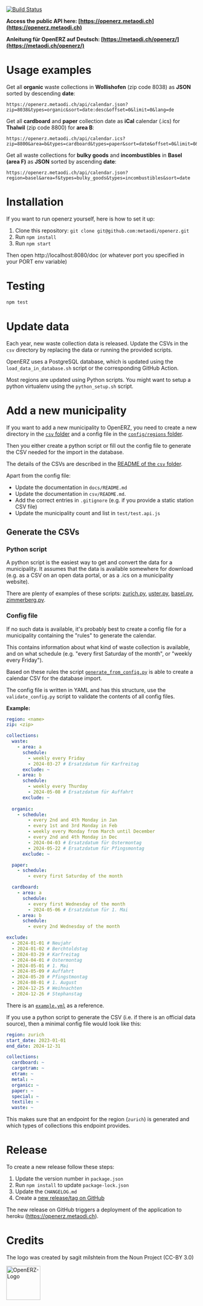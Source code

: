 [![Build Status](https://github.com/metaodi/openerz/workflows/Build%20OpenERZ/badge.svg)](https://github.com/metaodi/openerz/actions?query=workflow%3A%22Build+OpenERZ%22)

**Access the public API here: [https://openerz.metaodi.ch](https://openerz.metaodi.ch)**

**Anleitung für OpenERZ auf Deutsch: [https://metaodi.ch/openerz/](https://metaodi.ch/openerz/)**

Usage examples
==============

Get all **organic** waste collections in **Wollishofen** (zip code 8038) as **JSON** sorted by descending **date**:

```
https://openerz.metaodi.ch/api/calendar.json?zip=8038&types=organic&sort=date:desc&offset=0&limit=0&lang=de
```

Get all **cardboard** and **paper** collection date as **iCal** calendar (.ics) for **Thalwil** (zip code 8800) for **area B**:

```
https://openerz.metaodi.ch/api/calendar.ics?zip=8800&area=b&types=cardboard&types=paper&sort=date&offset=0&limit=0&lang=de
```

Get all waste collections for **bulky goods** and **incombustibles** in **Basel (area F)** as **JSON** sorted by ascending **date**:

```
https://openerz.metaodi.ch/api/calendar.json?region=basel&area=f&types=bulky_goods&types=incombustibles&sort=date
```

Installation
============

If you want to run openerz yourself, here is how to set it up:

1. Clone this repository: `git clone git@github.com:metaodi/openerz.git`
1. Run `npm install`
1. Run `npm start`

Then open http://localhost:8080/doc (or whatever port you specified in your PORT env variable)

Testing
=======

```bash
npm test
```

Update data
===========

Each year, new waste collection data is released. 
Update the CSVs in the `csv` directory by replacing the data or running the provided scripts.

OpenERZ uses a PostgreSQL database, which is updated using the `load_data_in_database.sh` script or the corresponding GitHub Action.

Most regions are updated using Python scripts.
You might want to setup a python virtualenv using the `python_setup.sh` script.

Add a new municipality
======================

If you want to add a new municipality to OpenERZ, you need to create a new directory in the [`csv` folder](https://github.com/metaodi/openerz/tree/main/csv) and a config file in the [`config/regions` folder](https://github.com/metaodi/openerz/tree/main/config/regions).

Then you either create a python script or fill out the config file to generate the CSV needed for the import in the database.

The details of the CSVs are described in the [README of the `csv` folder](https://github.com/metaodi/openerz/blob/main/csv/README.md).

Apart from the config file:
* Update the documentation in `docs/README.md`
* Update the documentation in `csv/README.md`.
* Add the correct entries in `.gitignore` (e.g. if you provide a static station CSV file)
* Update the municipality count and list in `test/test.api.js`


## Generate the CSVs

### Python script

A python script is the easiest way to get and convert the data for a municipality.
It assumes that the data is available somewhere for download (e.g. as a CSV on an open data portal, or as a .ics on a municipality website).

There are plenty of examples of these scripts: [zurich.py](https://github.com/metaodi/openerz/blob/main/csv/zurich/zurich.py), [uster.py](https://github.com/metaodi/openerz/blob/main/csv/uster/uster.py), [basel.py](https://github.com/metaodi/openerz/blob/main/csv/basel/basel.py), [zimmerberg.py](https://github.com/metaodi/openerz/blob/main/csv/zimmerberg/zimmerberg.py).

### Config file

If no such data is available, it's probably best to create a config file for a municipality containing the "rules" to generate the calendar.

This contains information about what kind of waste collection is available, and on what schedule (e.g. "every first Saturday of the month", or "weekly every Friday").

Based on these rules the script [`generate_from_config.py`](https://github.com/metaodi/openerz/blob/main/csv/generate_from_config.py) is able to create a calendar CSV for the database import.

The config file is written in YAML and has this structure, use the `validate_config.py` script to validate the contents of all config files.

**Example:**

```yaml
region: <name>
zip: <zip>

collections:
  waste:
    - area: a
      schedule:
        - weekly every Friday
        - 2024-03-27 # Ersatzdatum für Karfreitag 
      exclude: ~
    - area: b
      schedule:
        - weekly every Thurday
        - 2024-05-08 # Ersatzdatum für Auffahrt
      exclude: ~
  
  organic:
    - schedule:
        - every 2nd and 4th Monday in Jan
        - every 1st and 3rd Monday in Feb
        - weekly every Monday from March until December
        - every 2nd and 4th Monday in Dec
        - 2024-04-03 # Ersatzdatum für Ostermontag
        - 2024-05-22 # Ersatzdatum für Pfingsmontag
      exclude: ~

  paper:
    - schedule:
        - every first Saturday of the month

  cardboard:
    - area: a
      schedule:
        - every first Wednesday of the month
        - 2024-05-06 # Ersatzdatum für 1. Mai
    - area: b
      schedule:
        - every 2nd Wednesday of the month

exclude:
  - 2024-01-01 # Neujahr
  - 2024-01-02 # Berchtoldstag
  - 2024-03-29 # Karfreitag
  - 2024-04-01 # Ostermontag
  - 2024-05-01 # 1. Mai
  - 2024-05-09 # Auffahrt
  - 2024-05-20 # Pfingstmontag
  - 2024-08-01 # 1. August
  - 2024-12-25 # Weihnachten
  - 2024-12-26 # Stephanstag
```


There is an [`example.yml`](https://github.com/metaodi/openerz/blob/main/config/example.yml) as a reference.

If you use a python script to generate the CSV (i.e. if there is an official data source), then a minimal config file would look like this:

```yaml
region: zurich
start_date: 2023-01-01
end_date: 2024-12-31

collections:
  cardboard: ~
  cargotram: ~
  etram: ~
  metal: ~
  organic: ~
  paper: ~
  special: ~
  textile: ~
  waste: ~
```

This makes sure that an endpoint for the region (`zurich`) is generated and which types of collections this endpoint provides.



Release
=======

To create a new release follow these steps:

1. Update the version number in `package.json`
1. Run `npm install` to update `package-lock.json`
1. Update the `CHANGELOG.md`
1. Create a [new release/tag on GitHub](https://github.com/metaodi/openerz/releases)

The new release on GitHub triggers a deployment of the application to heroku (https://openerz.metaodi.ch).

Credits
=======

The logo was created by sagit milshtein from the Noun Project (CC-BY 3.0)

<img src="https://openerz.metaodi.ch/static/logo.png" alt="OpenERZ-Logo" width="90"/>

